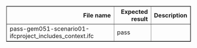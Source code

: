 <table border="1" class="dataframe">
  <thead>
    <tr style="text-align: right;">
      <th>File name</th>
      <th>Expected result</th>
      <th>Description</th>
    </tr>
  </thead>
  <tbody>
    <tr>
      <td>pass-gem051-scenario01-ifcproject_includes_context.ifc</td>
      <td>pass</td>
      <td></td>
    </tr>
  </tbody>
</table>